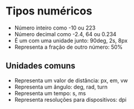 # Tipos numéricos

* <integer> Número inteiro como -10 ou 223
* <number> Número decimal como -2.4, 64 ou 0.234
* <dimension> É um <number> com uma unidade junto: 90deg, 2s, 8px
* <percentagem> Representa a fração de outro número: 50%

## Unidades comuns  

* <length> Representa um valor de distância: px, em, vw
* <angle> Representa um ângulo: deg, rad, turn
* <time> Representa um tempo: s, ms
* <resolution> Representa resoluções para dispositivos: dpi